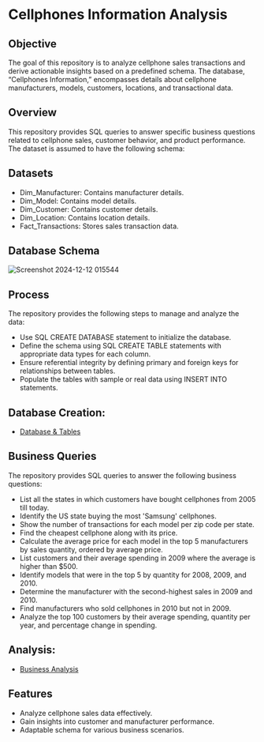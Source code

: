 # Cellphones Information Analysis
## Objective
The goal of this repository is to analyze cellphone sales transactions and derive actionable insights based on a predefined schema. The database, “Cellphones Information,” encompasses details about cellphone manufacturers, models, customers, locations, and transactional data.
## Overview
This repository provides SQL queries to answer specific business questions related to cellphone sales, customer behavior, and product performance. The dataset is assumed to have the following schema:
## Datasets
- Dim_Manufacturer: Contains manufacturer details.
- Dim_Model: Contains model details.
- Dim_Customer: Contains customer details.
- Dim_Location: Contains location details.
- Fact_Transactions: Stores sales transaction data.
## Database Schema
![Screenshot 2024-12-12 015544](https://github.com/user-attachments/assets/9a0a2da7-6efa-4cb0-a337-b96377f3ef47)

## Process
The repository provides the following steps to manage and analyze the data:
- Use SQL CREATE DATABASE statement to initialize the database.
- Define the schema using SQL CREATE TABLE statements with appropriate data types for each column.
- Ensure referential integrity by defining primary and foreign keys for relationships between tables.
- Populate the tables with sample or real data using INSERT INTO statements.
## Database Creation:
- <a href="https://github.com/SourabhaSekharRout/Cellphones-Information-Analysis/blob/main/Create%20Database%20and%20Tables.sql">Database & Tables</a>
## Business Queries
The repository provides SQL queries to answer the following business questions:
- List all the states in which customers have bought cellphones from 2005 till today.
- Identify the US state buying the most 'Samsung' cellphones.
- Show the number of transactions for each model per zip code per state.
- Find the cheapest cellphone along with its price.
- Calculate the average price for each model in the top 5 manufacturers by sales quantity, ordered by average price.
- List customers and their average spending in 2009 where the average is higher than $500.
- Identify models that were in the top 5 by quantity for 2008, 2009, and 2010.
- Determine the manufacturer with the second-highest sales in 2009 and 2010.
- Find manufacturers who sold cellphones in 2010 but not in 2009.
- Analyze the top 100 customers by their average spending, quantity per year, and percentage change in spending.
## Analysis:
- <a href="https://github.com/SourabhaSekharRout/Cellphones-Information-Analysis/blob/main/Cellphones%20Information%20Analysis.sql">Business Analysis</a>
## Features
- Analyze cellphone sales data effectively.
- Gain insights into customer and manufacturer performance.
- Adaptable schema for various business scenarios.
